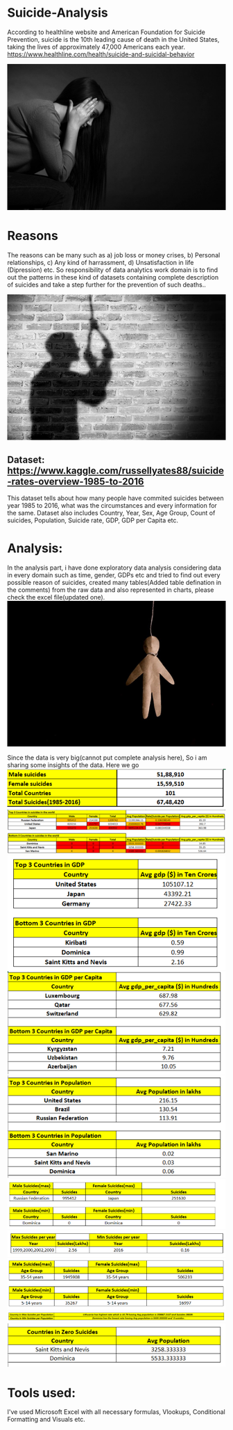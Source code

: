 # Suicide-Analysis

According to healthline website and American Foundation for Suicide Prevention, suicide is the 10th leading cause of death in the United States, taking the lives of approximately 47,000 Americans each year. https://www.healthline.com/health/suicide-and-suicidal-behavior


![alt text](https://github.com/shalom217/images/blob/master/sui3.jpg)

# Reasons
The reasons can be many such as  a) job loss or money crises, b) Personal relationships, c) Any kind of harrassment, d) Unsatisfaction in life (Dipression) etc.
So responsibility of data analytics work domain is to find out the patterns in these kind of datasets containing complete description of suicides and take a step further for the prevention of such deaths..

![alt text](https://github.com/shalom217/images/blob/master/sui2.jpg)

## Dataset: https://www.kaggle.com/russellyates88/suicide-rates-overview-1985-to-2016

This dataset tells about how many people have commited suicides between year 1985 to 2016, what was the circumstances and every information for the same.
Dataset also includes Country, Year, Sex, Age Group, Count of suicides, Population, Suicide rate, GDP, GDP per Capita etc.

# Analysis:
In the analysis part, i have done exploratory data analysis considering data in every domain such as time, gender, GDPs etc and tried to find out every possible reason of suicides, created many tables(Added table defination in the comments) from the raw data and also represented in charts, please check the excel file(updated one).
![alt text](https://github.com/shalom217/images/blob/master/sui1.jpg)

Since the data is very big(cannot put complete analysis here), So i am sharing some insights of the data.
Here we go
![alt text](https://github.com/shalom217/Suicide-Analysis/blob/master/images/Screenshot_1.png)
![alt text](https://github.com/shalom217/Suicide-Analysis/blob/master/images/Screenshot_2.png)
![alt text](https://github.com/shalom217/Suicide-Analysis/blob/master/images/Screenshot_3.png)
![alt text](https://github.com/shalom217/Suicide-Analysis/blob/master/images/Screenshot_4.png)
![alt text](https://github.com/shalom217/Suicide-Analysis/blob/master/images/Screenshot_5.png)
![alt text](https://github.com/shalom217/Suicide-Analysis/blob/master/images/Screenshot_6.png)
![alt text](https://github.com/shalom217/Suicide-Analysis/blob/master/images/Screenshot_7.png)
![alt text](https://github.com/shalom217/Suicide-Analysis/blob/master/images/Screenshot_8.png)
![alt text](https://github.com/shalom217/Suicide-Analysis/blob/master/images/Screenshot_9.png)
![alt text](https://github.com/shalom217/Suicide-Analysis/blob/master/images/Screenshot_10.png)

# Tools used:
I've used Microsoft Excel with all necessary formulas, Vlookups, Conditional Formatting and Visuals etc.
